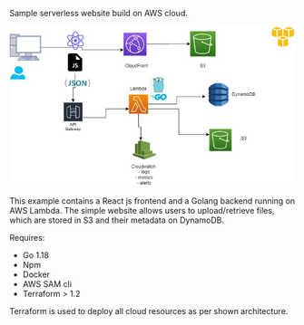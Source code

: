 Sample serverless website build on AWS cloud.

![Alt text](docs/sampleapp.jpg?raw=true "Architecture")

This example contains a React js frontend and a Golang backend running on AWS Lambda.
The simple website allows users to upload/retrieve files, which are stored in S3 and their metadata on DynamoDB.

Requires:
- Go 1.18
- Npm
- Docker
- AWS SAM cli
- Terraform > 1.2

Terraform is used to deploy all cloud resources as per shown architecture.